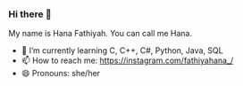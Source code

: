 ### Hi there 👋

My name is Hana Fathiyah. You can call me Hana.

- 🌱 I’m currently learning C, C++, C#, Python, Java, SQL
- 📫 How to reach me: https://instagram.com/fathiyahana_/
- 😄 Pronouns: she/her

